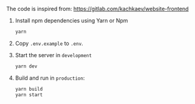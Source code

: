 The code is inspired from: https://gitlab.com/kachkaev/website-frontend

1. Install npm dependencies using Yarn or Npm

    ```bash
    yarn
    ```

2.  Copy `.env.example` to `.env`.

3.  Start the server in `development`

    ```bash
    yarn dev
    ```

4.  Build and run in `production`:

    ```bash
    yarn build
    yarn start
    ```
